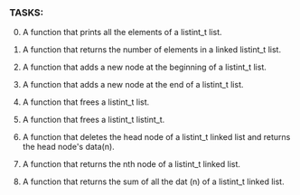 ### TASKS:

0. A function that prints all the elements of a listint_t list.

1. A function that returns the number of elements in a linked listint_t list.

2. A function that adds a new node at the beginning of a listint_t list.

3. A function that adds a new node at the end of a listint_t list.

4. A function that frees a listint_t list.

5. A function that frees a listint_t listint_t.

6. A function that  deletes the head node of a listint_t linked list and returns the head node's
   data(n).

7. A  function that returns the nth node of a listint_t linked list.

8. A function that returns the sum of all the dat (n) of a listint_t linked list.


